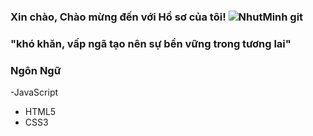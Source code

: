 ### Xin chào, Chào mừng đến với Hồ sơ của tôi! ![NhutMinh git](https://user-images.githubusercontent.com/90835621/146675889-48f377fa-f191-407a-83b3-9488ebe75850.gif)

 
###                                       "khó khăn, vấp ngã tạo nên sự bền vững trong tương lai"

### Ngôn Ngữ
-JavaScript
- HTML5 
- CSS3

